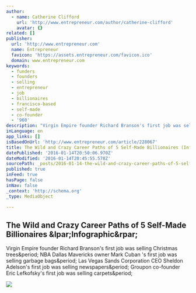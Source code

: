 ```yaml
---
author:
  - name: Catherine Clifford
    url: 'http://www.entrepreneur.com/author/catherine-clifford'
    avatar: {}
related: []
publisher:
  url: 'http://www.entrepreneur.com'
  name: Entrepreneur
  favicon: 'https://assets.entrepreneur.com/favicon.ico'
  domain: www.entrepreneur.com
keywords:
  - funders
  - founders
  - selling
  - entrepreneur
  - job
  - billionaires
  - francisco-based
  - self-made
  - co-founder
  - '960'
description: "Virgin Empire founder Richard Branson's first job was selling Christmas trees. NBA Dallas Mavericks owner Mark Cuban 's first job was selling garbage bags. Las Vegas Sands Corporation CEO Sheldon Adelson's first job was selling newspapers. Groupon co-founder Eric Lefkofsky's first job was selling carpets."
inLanguage: en
app_links: []
isBasedOnUrl: 'http://www.entrepreneur.com/article/228067'
title: The Wild and Crazy Career Paths of 5 Self-Made Billionaires (Infographic)
datePublished: '2016-01-14T20:50:06.970Z'
dateModified: '2016-01-14T20:45:55.578Z'
sourcePath: _posts/2016-01-14-the-wild-and-crazy-career-paths-of-5-self-made-billionaires.md
published: true
inFeed: true
hasPage: false
inNav: false
_context: 'http://schema.org'
_type: MediaObject

---
```

<article style=""><h1>The Wild and Crazy Career Paths of 5 Self-Made Billionaires &amp;lpar;Infographic&amp;rpar;</h1><p>Virgin Empire founder Richard Branson's first job was selling Christmas trees&amp;period; NBA Dallas Mavericks owner Mark Cuban 's first job was selling garbage bags&amp;period; Las Vegas Sands Corporation CEO Sheldon Adelson's first job was selling newspapers&amp;period; Groupon co-founder Eric Lefkofsky's first job was selling carpets&amp;period;</p><img src="http://assets.entrepreneur.com/article/wild-crazy-career-paths-5-self-made.jpg" /></article>